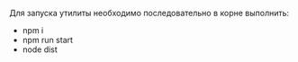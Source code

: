 Для запуска утилиты необходимо последовательно в корне выполнить:

- npm i
- npm run start
- node dist
